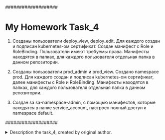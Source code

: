###################
# My Homework Task_4

1. Созданы пользователи deploy_view, deploy_edit. Для каждого создан и подписан kubernetes-ом сертификат. Создан манифест с Role и RoleBinding. Пользователи имеют требуемы права. Манифесты находятся в папках, для каждого пользователя отдельная папка в данном репозитории.

2. Созданы пользователи prod_admin и prod_view. Создано namespace prod. Для каждого создан и подписан kubernetes-ом сертификат, далее манифесты с Role и RoleBinding.
Манифесты находятся в папках, для каждого пользователя отдельная папка в данном репозитории.

3. Создан sa sa-namespace-admin, с помощью манифестов, которые находятся в папке service_account, настроен полный доступ к namespace default. 


###################

<details>
<summary>Description the task_4, created by original author.</summary>

# Task 4
### Check what I can do
```bash
kubectl auth can-i create deployments --namespace kube-system
```
### Sample output
```bash
yes
```
### Configure user authentication using x509 certificates
### Create private key
```bash
openssl genrsa -out k8s_user.key 2048
```
### Create a certificate signing request
```bash
openssl req -new -key k8s_user.key \
-out k8s_user.csr \
-subj "/CN=k8s_user"
```
### Sign the CSR in the Kubernetes CA. We have to use the CA certificate and the key, which are usually in /etc/kubernetes/pki. But since we use minikube, the certificates will be on the host machine in ~/.minikube
```bash
openssl x509 -req -in k8s_user.csr \
-CA ~/.minikube/ca.crt \
-CAkey ~/.minikube/ca.key \
-CAcreateserial \
-out k8s_user.crt -days 500
```
### Create user in kubernetes
```bash
kubectl config set-credentials k8s_user \
--client-certificate=k8s_user.crt \
--client-key=k8s_user.key
```
### Set context for user
```bash
kubectl config set-context k8s_user \
--cluster=minikube --user=k8s_user
```
### Edit ~/.kube/config
```bash
Change path
- name: k8s_user
  user:
    client-certificate: C:\Users\Andrey_Trusikhin\educ\k8s_user.crt
    client-key: C:\Users\Andrey_Trusikhin\educ\k8s_user.key
contexts:
- context:
    cluster: minikube
    user: k8s_user
  name: k8s_user
```
### Switch to use new context
```bash
kubectl config use-context k8s_user
```
### Check privileges
```bash
kubectl get node
kubectl get pod
```
### Sample output
```bash
Error from server (Forbidden): pods is forbidden: User "k8s_user" cannot list resource "pods" in API group "" in the namespace "default"
```
### Switch to default(admin) context
```bash
kubectl config use-context minikube
```
### Bind role and clusterrole to the user
```bash
kubectl apply -f binding.yaml
```
### Check output
```bash
kubectl get pod
```
Now we can see pods


### Homework
* Create users deploy_view and deploy_edit. Give the user deploy_view rights only to view deployments, pods. Give the user deploy_edit full rights to the objects deployments, pods.
* Create namespace prod. Create users prod_admin, prod_view. Give the user prod_admin admin rights on ns prod, give the user prod_view only view rights on namespace prod.
* Create a serviceAccount sa-namespace-admin. Grant full rights to namespace default. Create context, authorize using the created sa, check accesses.
</details>
